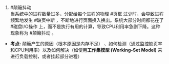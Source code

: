 1. #颠簸抖动  
	当系统中的进程数量过多，分配给每个进程的物理 #页框 过少时，会导致进程频繁地发生 #缺页中断 ，不断地进行页面换入换出。系统大部分时间都花在了 #磁盘I/O操作   上，而不是执行有用的计算，导致CPU利用率急剧下降。这种现象称为 #颠簸抖动 。 
*   **考点:** 颠簸产生的原因（根本原因是内存不足） 、如何检测（通过监控缺页率和CPU利用率）以及如何解决（如使用**工作集模型 (Working-Set Model)** 来进行负载控制，或者挂起部分进程） 